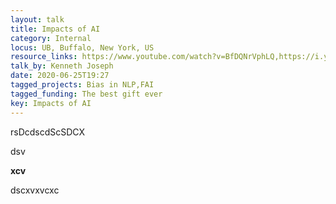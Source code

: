 ```yaml
---
layout: talk
title: Impacts of AI
category: Internal
locus: UB, Buffalo, New York, US
resource_links: https://www.youtube.com/watch?v=BfDQNrVphLQ,https://i.ytimg.com/an_webp/-aNW08ahM68/mqdefault_6s.webp?du=3000&sqp=CNqoz_cF&rs=AOn4CLCeDM0iuuOALEM-XJiRDmcKGD6vUA
talk_by: Kenneth Joseph
date: 2020-06-25T19:27
tagged_projects: Bias in NLP,FAI
tagged_funding: The best gift ever
key: Impacts of AI
---
```


<p>rsDcdscdScSDCX</p><p>dsv</p><p><strong>xcv</strong></p><p>dscxvxvcxc</p>
